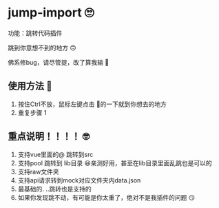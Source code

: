 
# jump-import &#x1F644;
功能：跳转代码插件

跳到你意想不到的地方 &#x1F643;

佛系修bug，请尽管提，改了算我输 &#x1F642;


## 使用方法 &#x1F34E;
1. 按住Ctrl不放，鼠标左键点击 &#x1F680;的一下就到你想去的地方
2. 重复步骤 1

## 重点说明！！！！ &#x1F913;
1. 支持vue里面的@ 跳转到src
2. 支持pool 跳转到 lib目录 &#x1F606;亲测好用，甚至在lib目录里面乱跳也是可以的
3. 支持raw文件夹
4. 支持api请求转到mock对应文件夹内data.json
5. 最基础的. ..跳转也是支持的
6. 如果你发现跳不动，有可能是你太重了，绝对不是我插件的问题	&#x1F60F;
